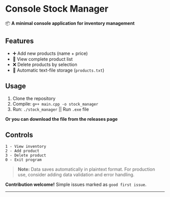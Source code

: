 # Console Stock Manager  

📦 **A minimal console application for inventory management**  

## Features  
- ➕ Add new products (name + price)  
- 👀 View complete product list  
- ❌ Delete products by selection  
- 💾 Automatic text-file storage (`products.txt`)  

## Usage  
1. Clone the repository  
2. Compile: `g++ main.cpp -o stock_manager`  
3. Run: `./stock_manager` || Run `.exe` file

**Or you can download the file from the releases page**

## Controls  
```
1 - View inventory  
2 - Add product  
3 - Delete product  
0 - Exit program  
```  

> **Note:** Data saves automatically in plaintext format. For production use, consider adding data validation and error handling.
> 
**Contribution welcome!** Simple issues marked as `good first issue`.  

---
